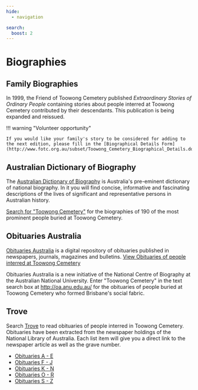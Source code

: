```yaml
---
hide:
  - navigation  

search:
  boost: 2  
---
```


#  Biographies 

## Family Biographies 

In 1999, the Friend of Toowong Cemetery published *Extraordinary Stories of Ordinary People* containing stories about people interred at Toowong Cemetery contributed by their descendants. This publication is being expanded and reissued. 

!!! warning "Volunteer opportunity"

    If you would like your family's story to be considered for adding to the next edition, please fill in the [Biographical Details Form](http://www.fotc.org.au/subset/Toowong_Cemetery_Biographical_Details.doc).

<!--
## Biography Index

View a list of [people mentioned in our self-guided walks on a single page](bio-index.md).
-->

## Australian Dictionary of Biography

The [Australian Dictionary of Biography](http://adb.anu.edu.au/) is Australia's pre-eminent dictionary of national biography. In it you will find concise, informative and fascinating descriptions of the lives of significant and representative persons in Australian history.

[Search for "Toowong Cemetery"](https://adb.anu.edu.au/biographies/search/?scope=all&query=Toowong+Cemetery+&x=55&y=11&rs=) for the biographies of 190 of the most prominent people buried at Toowong Cemetery.

## Obituaries Australia

[Obituaries Australia](https://oa.anu.edu.au) is a digital repository of obituaries published in newspapers, journals, magazines and bulletins. [View Obituaries of people interred at Toowong Cemetery](https://oa.anu.edu.au/obituaries/search/?scope=all&query=Toowong+Cemetery+&x=85&y=18&rs=)

Obituaries Australia is a new initiative of the National Centre of Biography at the Australian National University. Enter "Toowong Cemetery" in the text search box at http://oa.anu.edu.au/ for the obituaries of people buried at Toowong Cemetery who formed Brisbane's social fabric.

## Trove

Search [Trove](https://trove.nla.gov.au) to read obituaries of people interred in Toowong Cemetery. Obituaries have been extracted from the newspaper holdings of the National Library of Australia. Each list item will give you a direct link to the newspaper article as well as the grave number.

- [Obituaries A - E](http://trove.nla.gov.au/list?id=4457)
- [Obituaries F - J](http://trove.nla.gov.au/list?id=4461)
- [Obituaries K - N](http://trove.nla.gov.au/list?id=4454)
- [Obituaries O - R](http://trove.nla.gov.au/list?id=4453)
- [Obituaries S - Z](http://trove.nla.gov.au/list?id=4430)
